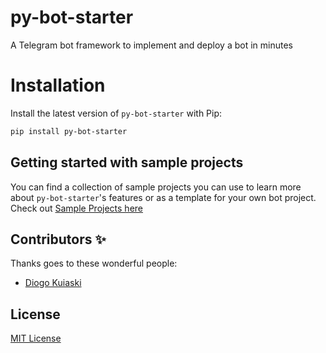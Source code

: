 # py-bot-starter

A Telegram bot framework to implement and deploy a bot in minutes

# Installation

Install the latest version of `py-bot-starter` with Pip:

```bash
pip install py-bot-starter
```

## Getting started with sample projects

You can find a collection of sample projects you can use to learn more about `py-bot-starter`'s features or as a
template for your own bot project. Check out [Sample Projects here](examples/README.md)

## Contributors ✨

Thanks goes to these wonderful people:

- [Diogo Kuiaski](https://github.com/diogokuiaski)

## License

[MIT License](LICENSE)